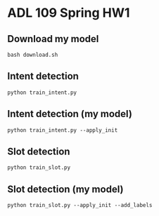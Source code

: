 # ADL 109 Spring HW1

## Download my model
```shell
bash download.sh
```

## Intent detection
```shell
python train_intent.py
```

## Intent detection (my model)
```shell
python train_intent.py --apply_init
```

## Slot detection
```shell
python train_slot.py
```

## Slot detection (my model)
```shell
python train_slot.py --apply_init --add_labels
```